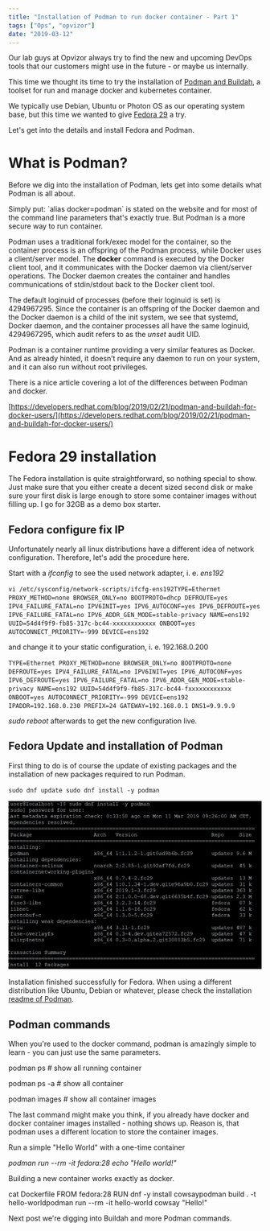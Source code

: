 ```yaml
---
title: "Installation of Podman to run docker container - Part 1"
tags: ["Ops", "opvizor"]
date: "2019-03-12"
---
```


Our lab guys at Opvizor always try to find the new and upcoming DevOps tools that our customers might use in the future - or maybe us internally.

This time we thought its time to try the installation of [Podman and Buildah](https://podman.io/releases/), a toolset for run and manage docker and kubernetes container.

We typically use Debian, Ubuntu or Photon OS as our operating system base, but this time we wanted to give [Fedora 29](https://getfedora.org/) a try.

Let's get into the details and install Fedora and Podman.

# What is Podman?

Before we dig into the installation of Podman, lets get into some details what Podman is all about.

Simply put: \`alias docker=podman\` is stated on the website and for most of the command line parameters that's exactly true. But Podman is a more secure way to run container.

Podman uses a traditional fork/exec model for the container, so the container process is an offspring of the Podman process, while Docker uses a client/server model. The **docker** command is executed by the Docker client tool, and it communicates with the Docker daemon via client/server operations. The Docker daemon creates the container and handles communications of stdin/stdout back to the Docker client tool.

The default loginuid of processes (before their loginuid is set) is 4294967295. Since the container is an offspring of the Docker daemon and the Docker daemon is a child of the init system, we see that systemd, Docker daemon, and the container processes all have the same loginuid, 4294967295, which audit refers to as the _unset_ audit UID.

Podman is a container runtime providing a very similar features as Docker. And as already hinted, it doesn’t require any daemon to run on your system, and it can also run without root privileges. 

There is a nice article covering a lot of the differences between Podman and docker.

[https://developers.redhat.com/blog/2019/02/21/podman-and-buildah-for-docker-users/](https://developers.redhat.com/blog/2019/02/21/podman-and-buildah-for-docker-users/)

# Fedora 29 installation

The Fedora installation is quite straightforward, so nothing special to show. Just make sure that you either create a decent sized second disk or make sure your first disk is large enough to store some container images without filling up. I go for 32GB as a demo box starter.

## Fedora configure fix IP

Unfortunately nearly all linux distributions have a different idea of network configuration. Therefore, let's add the procedure here.

Start with a _ifconfig_ to see the used network adapter, i. e. _ens192_

`vi /etc/sysconfig/network-scripts/ifcfg-ens192TYPE=Ethernet PROXY_METHOD=none BROWSER_ONLY=no BOOTPROTO=dhcp DEFROUTE=yes IPV4_FAILURE_FATAL=no IPV6INIT=yes IPV6_AUTOCONF=yes IPV6_DEFROUTE=yes IPV6_FAILURE_FATAL=no IPV6_ADDR_GEN_MODE=stable-privacy NAME=ens192 UUID=54d4f9f9-fb85-317c-bc44-xxxxxxxxxxxx ONBOOT=yes AUTOCONNECT_PRIORITY=-999 DEVICE=ens192`

and change it to your static configuration, i. e. 192.168.0.200

`TYPE=Ethernet PROXY_METHOD=none BROWSER_ONLY=no BOOTPROTO=none DEFROUTE=yes IPV4_FAILURE_FATAL=no IPV6INIT=yes IPV6_AUTOCONF=yes IPV6_DEFROUTE=yes IPV6_FAILURE_FATAL=no IPV6_ADDR_GEN_MODE=stable-privacy NAME=ens192 UUID=54d4f9f9-fb85-317c-bc44-fxxxxxxxxxxxx ONBOOT=yes AUTOCONNECT_PRIORITY=-999 DEVICE=ens192 IPADDR=192.168.0.230 PREFIX=24 GATEWAY=192.168.0.1 DNS1=9.9.9.9`

_sudo reboot_ afterwards to get the new configuration live.

## Fedora Update and installation of Podman

First thing to do is of course the update of existing packages and the installation of new packages required to run Podman.

`sudo dnf update sudo dnf install -y podman`

![Installation of Podman](/images/blog/install.jpg)

Installation finished successfully for Fedora. When using a different distribution like Ubuntu, Debian or whatever, please check the installation [readme of Podman](https://github.com/containers/libpod/blob/master/docs/tutorials/podman_tutorial.md).

## Podman commands

When you're used to the docker command, podman is amazingly simple to learn - you can just use the same parameters.

podman ps # show all running container

podman ps -a # show all container

podman images # show all container images

The last command might make you think, if you already have docker and docker container images installed - nothing shows up. Reason is, that podman uses a different location to store the container images.

Run a simple "Hello World" with a one-time container

_podman run --rm -it fedora:28 echo "Hello world!"_

Building a new container works exactly as docker.

cat Dockerfile FROM fedora:28 RUN dnf -y install cowsaypodman build . -t hello-worldpodman run --rm -it hello-world cowsay "Hello!"

Next post we're digging into Buildah and more Podman commands.
